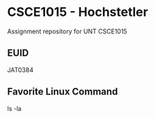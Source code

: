 # CSCE1015 - Hochstetler
Assignment repository for UNT CSCE1015
## EUID
JAT0384
## Favorite Linux Command
ls -la

